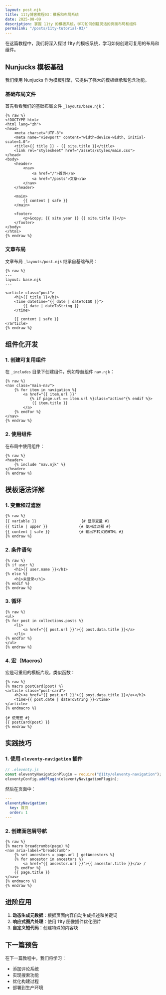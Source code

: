 ```yaml
---
layout: post.njk
title: 11ty博客教程03：模板和布局系统
date: 2025-08-09
description: 掌握 11ty 的模板系统，学习如何创建灵活的页面布局和组件
permalink: "/posts/11ty-tutorial-03/"
---
```


在这篇教程中，我们将深入探讨 11ty 的模板系统，学习如何创建可复用的布局和组件。

## Nunjucks 模板基础

我们使用 Nunjucks 作为模板引擎，它提供了强大的模板继承和包含功能。

### 基础布局文件

首先看看我们的基础布局文件 `_layouts/base.njk`：

```nunjucks
{% raw %}
<!DOCTYPE html>
<html lang="zh">
<head>
    <meta charset="UTF-8">
    <meta name="viewport" content="width=device-width, initial-scale=1.0">
    <title>{{ title }} - {{ site.title }}</title>
    <link rel="stylesheet" href="/assets/styles/main.css">
</head>
<body>
    <header>
        <nav>
            <a href="/">首页</a>
            <a href="/posts">文章</a>
        </nav>
    </header>

    <main>
        {{ content | safe }}
    </main>

    <footer>
        <p>&copy; {{ site.year }} {{ site.title }}</p>
    </footer>
</body>
</html>
{% endraw %}
```

### 文章布局

文章布局 `_layouts/post.njk` 继承自基础布局：

```nunjucks
{% raw %}
---
layout: base.njk
---

<article class="post">
    <h1>{{ title }}</h1>
    <time datetime="{{ date | dateToISO }}">
        {{ date | dateToString }}
    </time>
    
    {{ content | safe }}
</article>
{% endraw %}
```

## 组件化开发

### 1. 创建可复用组件

在 `_includes` 目录下创建组件，例如导航组件 `nav.njk`：

```nunjucks
{% raw %}
<nav class="main-nav">
    {% for item in navigation %}
        <a href="{{ item.url }}" 
           {% if page.url == item.url %}class="active"{% endif %}>
            {{ item.title }}
        </a>
    {% endfor %}
</nav>
{% endraw %}
```

### 2. 使用组件

在布局中使用组件：

```nunjucks
{% raw %}
<header>
    {% include "nav.njk" %}
</header>
{% endraw %}
```

## 模板语法详解

### 1. 变量和过滤器

```nunjucks
{% raw %}
{{ variable }}                    {# 显示变量 #}
{{ title | upper }}              {# 使用过滤器 #}
{{ content | safe }}             {# 输出不转义的HTML #}
{% endraw %}
```

### 2. 条件语句

```nunjucks
{% raw %}
{% if user %}
    <h1>{{ user.name }}</h1>
{% else %}
    <h1>未登录</h1>
{% endif %}
{% endraw %}
```

### 3. 循环

```nunjucks
{% raw %}
<ul>
{% for post in collections.posts %}
    <li>
        <a href="{{ post.url }}">{{ post.data.title }}</a>
    </li>
{% endfor %}
</ul>
{% endraw %}
```

### 4. 宏（Macros）

宏是可重用的模板片段，类似函数：

```nunjucks
{% raw %}
{% macro postCard(post) %}
<article class="post-card">
    <h2><a href="{{ post.url }}">{{ post.data.title }}</a></h2>
    <time>{{ post.date | dateToString }}</time>
</article>
{% endmacro %}

{# 使用宏 #}
{{ postCard(post) }}
{% endraw %}
```

## 实践技巧

### 1. 使用 `eleventy-navigation` 插件

```javascript
// .eleventy.js
const eleventyNavigationPlugin = require("@11ty/eleventy-navigation");
eleventyConfig.addPlugin(eleventyNavigationPlugin);
```

然后在页面中：

```yaml
---
eleventyNavigation:
  key: 首页
  order: 1
---
```

### 2. 创建面包屑导航

```nunjucks
{% raw %}
{% macro breadcrumbs(page) %}
<nav aria-label="breadcrumb">
    {% set ancestors = page.url | getAncestors %}
    {% for ancestor in ancestors %}
        <a href="{{ ancestor.url }}">{{ ancestor.title }}</a> /
    {% endfor %}
    {{ page.title }}
</nav>
{% endmacro %}
{% endraw %}
```

## 进阶应用

1. **动态生成元数据**：根据页面内容自动生成描述和关键词
2. **响应式图片处理**：使用 11ty 图像插件优化图片
3. **自定义短代码**：创建特殊的内容块

## 下一篇预告

在下一篇教程中，我们将学习：
- 添加评论系统
- 实现搜索功能
- 优化构建过程
- 部署到生产环境

